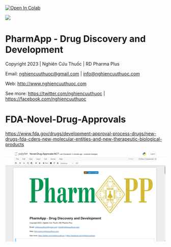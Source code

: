 <a href="https://github.com/nghiencuuthuoc/PharmApp/PharmApp.ipynb" target="_parent"><img src="https://colab.research.google.com/assets/colab-badge.svg" alt="Open In Colab"/></a>

![](https://raw.githubusercontent.com/nghiencuuthuoc/PharmApp/master/PharmApp-logo.png)
# PharmApp - Drug Discovery and Development
Copyright 2023 | Nghiên Cứu Thuốc | RD Pharma Plus

Email: nghiencuuthuoc@gmail.com | info@nghiencuuthuoc.com

Web: http://www.nghiencuuthuoc.com

See more: https://twitter.com/nghiencuuthuoc | https://facebook.com/nghiencuuthuoc


# FDA-Novel-Drug-Approvals
https://www.fda.gov/drugs/development-approval-process-drugs/new-drugs-fda-cders-new-molecular-entities-and-new-therapeutic-biological-products


![](images/nghiencuuthuoc-FDA-Novel-Drug-Approvals-nct-1.png)
